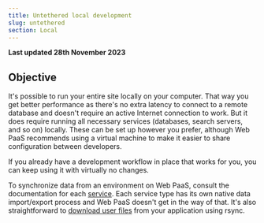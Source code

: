 ```yaml
---
title: Untethered local development
slug: untethered
section: Local
---
```


**Last updated 28th November 2023**



## Objective  

It's possible to run your entire site locally on your computer.
That way you get better performance as there's no extra latency to connect to a remote database and doesn't require an active Internet connection to work.
But it does require running all necessary services (databases, search servers, and so on) locally.
These can be set up however you prefer, although Web PaaS recommends using a virtual machine to make it easier to share configuration between developers.

If you already have a development workflow in place that works for you, you can keep using it with virtually no changes.

To synchronize data from an environment on Web PaaS, consult the documentation for each [service](../../add-services).
Each service type has its own native data import/export process and Web PaaS doesn't get in the way of that.
It's also straightforward to [download user files](../../learn/learn-tutorials/exporting) from your application using rsync.
